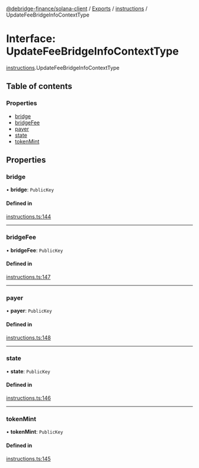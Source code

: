 [@debridge-finance/solana-client](../README.md) / [Exports](../modules.md) / [instructions](../modules/instructions.md) / UpdateFeeBridgeInfoContextType

# Interface: UpdateFeeBridgeInfoContextType

[instructions](../modules/instructions.md).UpdateFeeBridgeInfoContextType

## Table of contents

### Properties

- [bridge](instructions.UpdateFeeBridgeInfoContextType.md#bridge)
- [bridgeFee](instructions.UpdateFeeBridgeInfoContextType.md#bridgefee)
- [payer](instructions.UpdateFeeBridgeInfoContextType.md#payer)
- [state](instructions.UpdateFeeBridgeInfoContextType.md#state)
- [tokenMint](instructions.UpdateFeeBridgeInfoContextType.md#tokenmint)

## Properties

### bridge

• **bridge**: `PublicKey`

#### Defined in

[instructions.ts:144](https://github.com/debridge-finance/solana-contracts-client/blob/1b61583/src/instructions.ts#L144)

___

### bridgeFee

• **bridgeFee**: `PublicKey`

#### Defined in

[instructions.ts:147](https://github.com/debridge-finance/solana-contracts-client/blob/1b61583/src/instructions.ts#L147)

___

### payer

• **payer**: `PublicKey`

#### Defined in

[instructions.ts:148](https://github.com/debridge-finance/solana-contracts-client/blob/1b61583/src/instructions.ts#L148)

___

### state

• **state**: `PublicKey`

#### Defined in

[instructions.ts:146](https://github.com/debridge-finance/solana-contracts-client/blob/1b61583/src/instructions.ts#L146)

___

### tokenMint

• **tokenMint**: `PublicKey`

#### Defined in

[instructions.ts:145](https://github.com/debridge-finance/solana-contracts-client/blob/1b61583/src/instructions.ts#L145)
